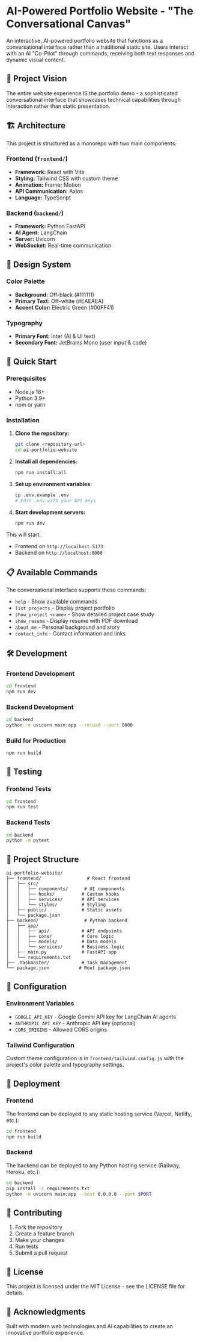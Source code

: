 # AI-Powered Portfolio Website - "The Conversational Canvas"

An interactive, AI-powered portfolio website that functions as a conversational interface rather than a traditional static site. Users interact with an AI "Co-Pilot" through commands, receiving both text responses and dynamic visual content.

## 🎯 Project Vision

The entire website experience IS the portfolio demo - a sophisticated conversational interface that showcases technical capabilities through interaction rather than static presentation.

## 🏗️ Architecture

This project is structured as a monorepo with two main components:

### Frontend (`frontend/`)
- **Framework:** React with Vite
- **Styling:** Tailwind CSS with custom theme
- **Animation:** Framer Motion
- **API Communication:** Axios
- **Language:** TypeScript

### Backend (`backend/`)
- **Framework:** Python FastAPI
- **AI Agent:** LangChain
- **Server:** Uvicorn
- **WebSocket:** Real-time communication

## 🎨 Design System

### Color Palette
- **Background:** Off-black (#111111)
- **Primary Text:** Off-white (#EAEAEA)
- **Accent Color:** Electric Green (#00FF41)

### Typography
- **Primary Font:** Inter (AI & UI text)
- **Secondary Font:** JetBrains Mono (user input & code)

## 🚀 Quick Start

### Prerequisites
- Node.js 18+
- Python 3.9+
- npm or yarn

### Installation

1. **Clone the repository:**
   ```bash
   git clone <repository-url>
   cd ai-portfolio-website
   ```

2. **Install all dependencies:**
   ```bash
   npm run install:all
   ```

3. **Set up environment variables:**
   ```bash
   cp .env.example .env
   # Edit .env with your API keys
   ```

4. **Start development servers:**
   ```bash
   npm run dev
   ```

This will start:
- Frontend on `http://localhost:5173`
- Backend on `http://localhost:8000`

## 📋 Available Commands

The conversational interface supports these commands:

- `help` - Show available commands
- `list_projects` - Display project portfolio
- `show_project <name>` - Show detailed project case study
- `show_resume` - Display resume with PDF download
- `about_me` - Personal background and story
- `contact_info` - Contact information and links

## 🛠️ Development

### Frontend Development
```bash
cd frontend
npm run dev
```

### Backend Development
```bash
cd backend
python -m uvicorn main:app --reload --port 8000
```

### Build for Production
```bash
npm run build
```

## 🧪 Testing

### Frontend Tests
```bash
cd frontend
npm run test
```

### Backend Tests
```bash
cd backend
python -m pytest
```

## 📁 Project Structure

```
ai-portfolio-website/
├── frontend/                 # React frontend
│   ├── src/
│   │   ├── components/      # UI components
│   │   ├── hooks/          # Custom hooks
│   │   ├── services/       # API services
│   │   └── styles/         # Styling
│   ├── public/             # Static assets
│   └── package.json
├── backend/                 # Python backend
│   ├── app/
│   │   ├── api/            # API endpoints
│   │   ├── core/           # Core logic
│   │   ├── models/         # Data models
│   │   └── services/       # Business logic
│   ├── main.py             # FastAPI app
│   └── requirements.txt
├── .taskmaster/            # Task management
└── package.json           # Root package.json
```

## 🔧 Configuration

### Environment Variables
- `GOOGLE_API_KEY` - Google Gemini API key for LangChain AI agents
- `ANTHROPIC_API_KEY` - Anthropic API key (optional)
- `CORS_ORIGINS` - Allowed CORS origins

### Tailwind Configuration
Custom theme configuration is in `frontend/tailwind.config.js` with the project's color palette and typography settings.

## 🚀 Deployment

### Frontend
The frontend can be deployed to any static hosting service (Vercel, Netlify, etc.):

```bash
cd frontend
npm run build
```

### Backend
The backend can be deployed to any Python hosting service (Railway, Heroku, etc.):

```bash
cd backend
pip install -r requirements.txt
python -m uvicorn main:app --host 0.0.0.0 --port $PORT
```

## 🤝 Contributing

1. Fork the repository
2. Create a feature branch
3. Make your changes
4. Run tests
5. Submit a pull request

## 📄 License

This project is licensed under the MIT License - see the LICENSE file for details.

## 🙏 Acknowledgments

Built with modern web technologies and AI capabilities to create an innovative portfolio experience. 